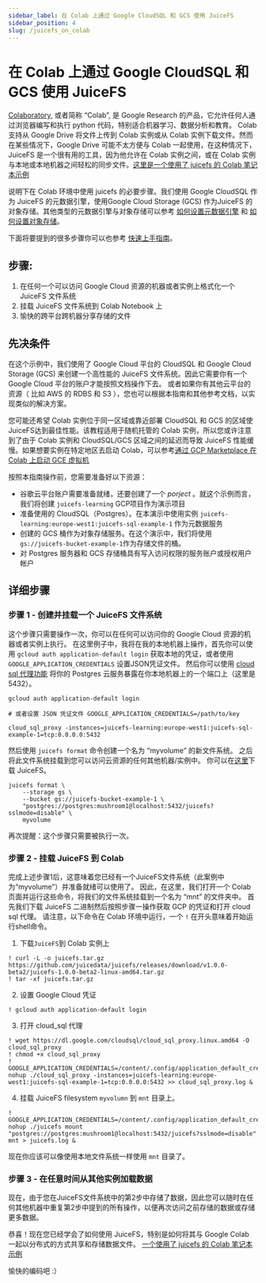 ```yaml
---
sidebar_label: 在 Colab 上通过 Google CloudSQL 和 GCS 使用 JuiceFS 
sidebar_position: 4
slug: /juicefs_on_colab
---
```


# 在 Colab 上通过 Google CloudSQL 和 GCS 使用 JuiceFS

[Colaboratory](https://colab.research.google.com), 或者简称 “Colab”, 是 Google Research 的产品，它允许任何人通过浏览器编写和执行 python 代码，特别适合机器学习、数据分析和教育。
Colab 支持从 Google Drive 将文件上传到 Colab 实例或从 Colab 实例下载文件。然而在某些情况下，Google Drive 可能不太方便与 Colab 一起使用，在这种情况下，JuiceFS 是一个很有用的工具，因为他允许在 Colab 实例之间，或在 Colab 实例与本地或本地机器之间轻松的同步文件。[这里是一个使用了 juicefs 的 Colab 笔记本示例](https://colab.research.google.com/drive/1wA8vRwqiihXkI6ViDU8Ud868UeYtmCo5)

说明下在 Colab 环境中使用 juicefs 的必要步骤。我们使用 Google CloudSQL 作为 JuiceFS 的元数据引擎，使用Google Cloud Storage (GCS) 作为JuiceFS 的对象存储。其他类型的元数据引擎与对象存储可以参考 [如何设置元数据引擎](../reference/how_to_setup_metadata_engine.md) 和 [如何设置对象存储](../reference/how_to_setup_object_storage.md)。

下面将要提到的很多步骤你可以也参考 [快速上手指南](../getting-started/for_distributed.md)。
## 步骤:
1. 在任何一个可以访问 Google Cloud 资源的机器或者实例上格式化一个 JuiceFS 文件系统
2. 挂载 JuiceFS 文件系统到 Colab Notebook 上 
3. 愉快的跨平台跨机器分享存储的文件

## 先决条件

在这个示例中，我们使用了 Google Cloud 平台的 CloudSQL 和 Google Cloud Storage (GCS) 来创建一个高性能的 JuiceFS 文件系统。因此它需要你有一个 Google Cloud 平台的账户才能按照文档操作下去。
或者如果你有其他云平台的资源（ 比如 AWS 的 RDBS 和 S3 ），您也可以根据本指南和其他参考文档，以实现类似的解决方案。

您可能还希望 Colab 实例位于同一区域或靠近部署 CloudSQL 和 GCS 的区域使JuiceFS达到最佳性能。该教程适用于随机托管的 Colab 实例，所以您或许注意到了由于 Colab 实例和 CloudSQL/GCS 区域之间的延迟而导致 JuiceFS 性能缓慢。如果想要实例在特定地区去启动 Colab，可以参考[通过 GCP Marketplace 在 Colab 上启动 GCE 虚拟机](https://research.google.com/colaboratory/marketplace.html)

按照本指南操作前，您需要准备好以下资源：
* 谷歌云平台账户需要准备就绪，还要创建了一个 *porject* 。就这个示例而言，我们将创建 `juicefs-learning` GCP项目作为演示项目
* 准备使用的 CloudSQL（Postgres）。在本演示中使用实例 `juicefs-learning:europe-west1:juicefs-sql-example-1` 作为元数据服务
* 创建的 GCS 桶作为对象存储服务。在这个演示中，我们将使用`gs://juicefs-bucket-example-1`作为存储文件的桶。
* 对 Postgres 服务器和 GCS 存储桶具有写入访问权限的服务账户或授权用户帐户

## 详细步骤

### 步骤 1 - 创建并挂载一个 JuiceFS 文件系统
这个步骤只需要操作一次，你可以在任何可以访问你的 Google Cloud 资源的机器或者实例上执行。
在这里例子中，我将在我的本地机器上操作，首先你可以使用 `gcloud auth application-default login` 获取本地的凭证，或者使用 `GOOGLE_APPLICATION_CREDENTIALS` 设置JSON凭证文件。
然后你可以使用 [cloud sql 代理功能](https://cloud.google.com/sql/docs/mysql/connect-admin-proxy) 将你的 Postgres 云服务暴露在你本地机器上的一个端口上（这里是 5432）。

```
gcloud auth application-default login

# 或者设置 JSON 凭证文件 GOOGLE_APPLICATION_CREDENTIALS=/path/to/key

cloud_sql_proxy -instances=juicefs-learning:europe-west1:juicefs-sql-example-1=tcp:0.0.0.0:5432
```

然后使用 `juicefs format` 命令创建一个名为 “myvolume” 的新文件系统。 之后将此文件系统挂载到您可以访问云资源的任何其他机器/实例中。
你可以在[这里](https://github.com/juicedata/juicefs/releases)下载 JuiceFS。

```
juicefs format \
    --storage gs \
    --bucket gs://juicefs-bucket-example-1 \
    "postgres://postgres:mushroom1@localhost:5432/juicefs?sslmode=disable" \
    myvolume
```

再次提醒：这个步骤只需要被执行一次。

### 步骤 2 - 挂载 JuiceFS 到 Colab

完成上述步骤1后，这意味着您已经有一个JuiceFS文件系统（此案例中为“myvolume”）并准备就绪可以使用了。
因此，在这里，我们打开一个 Colab 页面并运行这些命令，将我们的文件系统挂载到一个名为 “mnt” 的文件夹中。
首先我们下载 JuiceFS 二进制然后按照步骤一操作获取 GCP 的凭证和打开 cloud sql 代理。
请注意，以下命令在 Colab 环境中运行，一个 `!` 在开头意味着开始运行shell命令。

1. 下载`JuiceFS`到 Colab 实例上

```
! curl -L -o juicefs.tar.gz https://github.com/juicedata/juicefs/releases/download/v1.0.0-beta2/juicefs-1.0.0-beta2-linux-amd64.tar.gz 
! tar -xf juicefs.tar.gz
```

2. 设置 Google Cloud 凭证

```
! gcloud auth application-default login
```

3. 打开 cloud_sql 代理

```
! wget https://dl.google.com/cloudsql/cloud_sql_proxy.linux.amd64 -O cloud_sql_proxy
! chmod +x cloud_sql_proxy
! GOOGLE_APPLICATION_CREDENTIALS=/content/.config/application_default_credentials.json nohup ./cloud_sql_proxy -instances=juicefs-learning:europe-west1:juicefs-sql-example-1=tcp:0.0.0.0:5432 >> cloud_sql_proxy.log &
```

4. 挂载 JuiceFS filesystem `myvolumn` 到 `mnt` 目录上。

```
! GOOGLE_APPLICATION_CREDENTIALS=/content/.config/application_default_credentials.json nohup ./juicefs mount  "postgres://postgres:mushroom1@localhost:5432/juicefs?sslmode=disable" mnt > juicefs.log &
```

现在你应该可以像使用本地文件系统一样使用 `mnt` 目录了。


### 步骤 3 - 在任意时间从其他实例加载数据

现在，由于您在JuiceFS文件系统中的第2步中存储了数据，因此您可以随时在任何其他机器中重复第2步中提到的所有操作，以便再次访问之前存储的数据或存储更多数据。

恭喜！现在您已经学会了如何使用 JuiceFS，特别是如何将其与 Google Colab 一起以分布式的方式共享和存储数据文件。
[一个使用了 juicefs 的 Colab 笔记本示例](https://colab.research.google.com/drive/1wA8vRwqiihXkI6ViDU8Ud868UeYtmCo5)

愉快的编码吧 :）
